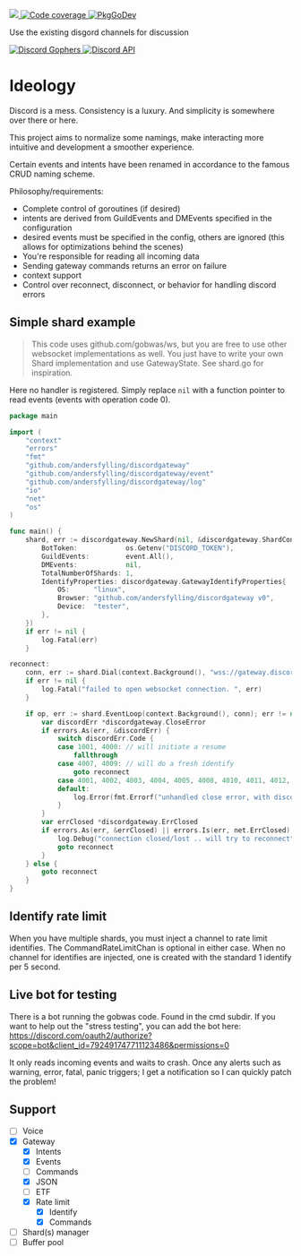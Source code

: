 <p>
  <a href="https://codecov.io/gh/andersfylling/discordgateway">
    <img src="https://codecov.io/gh/andersfylling/discordgateway/branch/master/graph/badge.svg" />
  </a>
  <a href='https://goreportcard.com/report/github.com/andersfylling/discordgateway'>
    <img src='https://goreportcard.com/badge/github.com/andersfylling/discordgateway' alt='Code coverage' />
  </a>
  <a href='https://pkg.go.dev/github.com/andersfylling/discordgateway'>
    <img src="https://pkg.go.dev/badge/andersfylling/discordgateway" alt="PkgGoDev">
  </a>
</p>
<p>Use the existing disgord channels for discussion</p>
<p>
  <a href='https://discord.gg/fQgmBg'>
    <img src='https://img.shields.io/badge/Discord%20Gophers-%23disgord-blue.svg' alt='Discord Gophers' />
  </a>
  <a href='https://discord.gg/HBTHbme'>
    <img src='https://img.shields.io/badge/Discord%20API-%23disgord-blue.svg' alt='Discord API' />
  </a>
</p>

# Ideology

Discord is a mess. Consistency is a luxury. And simplicity is somewhere over there or here.

This project aims to normalize some namings, make interacting more intuitive and development a smoother experience.

Certain events and intents have been renamed in accordance to the famous CRUD naming scheme.

Philosophy/requirements:
 - Complete control of goroutines (if desired)
 - intents are derived from GuildEvents and DMEvents specified in the configuration
- desired events must be specified in the config, others are ignored (this allows for optimizations behind the scenes)
 - You're responsible for reading all incoming data
 - Sending gateway commands returns an error on failure
 - context support
 - Control over reconnect, disconnect, or behavior for handling discord errors

## Simple shard example 
> This code uses github.com/gobwas/ws, but you are free to use other
> websocket implementations as well. You just have to write your own Shard implementation
> and use GatewayState. See shard.go for inspiration.

Here no handler is registered. Simply replace `nil` with a function pointer to read events (events with operation code 0).

```go
package main

import (
	"context"
	"errors"
	"fmt"
	"github.com/andersfylling/discordgateway"
	"github.com/andersfylling/discordgateway/event"
	"github.com/andersfylling/discordgateway/log"
	"io"
	"net"
	"os"
)

func main() {
	shard, err := discordgateway.NewShard(nil, &discordgateway.ShardConfig{
		BotToken:            os.Getenv("DISCORD_TOKEN"),
		GuildEvents:         event.All(),
		DMEvents:            nil,
		TotalNumberOfShards: 1,
		IdentifyProperties: discordgateway.GatewayIdentifyProperties{
			OS:      "linux",
			Browser: "github.com/andersfylling/discordgateway v0",
			Device:  "tester",
		},
	})
	if err != nil {
		log.Fatal(err)
	}

reconnect:
	conn, err := shard.Dial(context.Background(), "wss://gateway.discord.gg/?v=8&encoding=json")
	if err != nil {
		log.Fatal("failed to open websocket connection. ", err)
	}

	if op, err := shard.EventLoop(context.Background(), conn); err != nil {
		var discordErr *discordgateway.CloseError
		if errors.As(err, &discordErr) {
			switch discordErr.Code {
			case 1001, 4000: // will initiate a resume
				fallthrough
			case 4007, 4009: // will do a fresh identify
				goto reconnect
			case 4001, 4002, 4003, 4004, 4005, 4008, 4010, 4011, 4012, 4013, 4014:
			default:
				log.Error(fmt.Errorf("unhandled close error, with discord op code(%d): %d", op, discordErr.Code))
			}
		}
		var errClosed *discordgateway.ErrClosed
		if errors.As(err, &errClosed) || errors.Is(err, net.ErrClosed) || errors.Is(err, io.ErrClosedPipe) {
			log.Debug("connection closed/lost .. will try to reconnect")
			goto reconnect
		}
	} else {
		goto reconnect
	}
}
```

## Identify rate limit
When you have multiple shards, you must inject a channel to rate limit identifies. The CommandRateLimitChan is optional in either case.
When no channel for identifies are injected, one is created with the standard 1 identify per 5 second.

## Live bot for testing
There is a bot running the gobwas code. Found in the cmd subdir. If you want to help out the "stress testing", you can add the bot here: https://discord.com/oauth2/authorize?scope=bot&client_id=792491747711123486&permissions=0

It only reads incoming events and waits to crash. Once any alerts such as warning, error, fatal, panic triggers; I get a notification so I can quickly patch the problem!


## Support

 - [ ] Voice
 - [x] Gateway
   - [X] Intents
   - [x] Events
   - [ ] Commands
   - [x] JSON
   - [ ] ETF
   - [x] Rate limit
     - [x] Identify
     - [x] Commands
 - [ ] Shard(s) manager
 - [ ] Buffer pool
